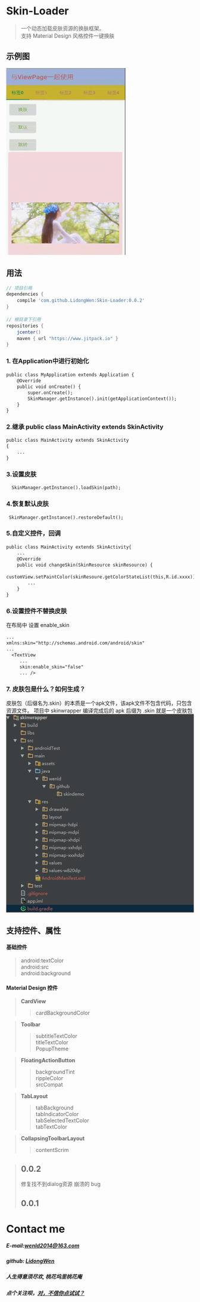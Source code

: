 # Skin-Loader
> 一个动态加载皮肤资源的换肤框架。  
> 支持 Material Design 风格控件一键换肤

## 示例图
<img width="320" height="500" src="https://github.com/LidongWen/Skin-Loader/blob/master/art/GIF.gif"></img> 


## 用法
```groovy
// 项目引用
dependencies {
    compile 'com.github.LidongWen:Skin-Loader:0.0.2'
}

// 根目录下引用
repositories {
    jcenter()
    maven { url "https://www.jitpack.io" }
}
```
### 1. 在Application中进行初始化
```
public class MyApplication extends Application {
    @Override
    public void onCreate() {
        super.onCreate();
        SkinManager.getInstance().init(getApplicationContext());
    }
}
```
### 2.继承 public class MainActivity extends SkinActivity
```
public class MainActivity extends SkinActivity
{
    ...
}
```

### 3.设置皮肤
```
  SkinManager.getInstance().loadSkin(path);
```
### 4.恢复默认皮肤
```
 SkinManager.getInstance().restoreDefault();
```
###  5.自定义控件，回调
```
public class MainActivity extends SkinActivity{
    ...
    @Override
    public void changeSkin(SkinResource skinResource) {
        customView.setPaintColor(skinResoure.getColorStateList(this,R.id.xxxx));
        ...
    }
}

```

### 6.设置控件不替换皮肤
在布局中 设置 enable_skin
```
...
xmlns:skin="http://schemas.android.com/android/skin"
...
  <TextView
     ...
     skin:enable_skin="false" 
     ... />
```
###  7. 皮肤包是什么？如何生成？

皮肤包（后缀名为.skin）的本质是一个apk文件，该apk文件不包含代码，只包含资源文件。
项目中 skinwrapper 编译完成后的 apk 后缀为 .skin 就是一个皮肤包  
![](https://github.com/LidongWen/Skin-Loader/blob/master/art/clipboard.png)

## 支持控件、属性
#### 基础控件
> android:textColor  
> android:src  
> android:background  
#### Material Design 控件
> **CardView**  
> >cardBackgroundColor     

> **Toolbar**
  > >subtitleTextColor  
  titleTextColor  
  PopupTheme

> **FloatingActionButton**
> > backgroundTint  
rippleColor  
srcCompat


> **TabLayout**
> > tabBackground  
tabIndicatorColor  
tabSelectedTextColor  
tabTextColor

> **CollapsingToolbarLayout**
>> contentScrim

> ## **0.0.2** 
>  修复找不到dialog资源 崩溃的 bug 
> ## **0.0.1**

# Contact me
##### E-mail:wenld2014@163.com
##### github: [LidongWen](https://github.com/LidongWen)
##### 人生得意须尽欢, 桃花坞里桃花庵
##### 点个关注呗，[对，不信你点试试？](http://www.jianshu.com/users/99f514ea81b3/timeline)
